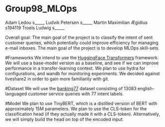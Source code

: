 # Group98_MLOps

Adam Ledou s_____
Ludvik Petersen s_____
Martin Maximilian Ægidius s194119
Troels Ludwig s_____

Overall goal: 
The main goal of the project is to classify the intent of sent customer queries, which potentially could improve efficiency for managing e-mail inboxes. The main goal of the project is to develop MLOps skill-sets. 

#Frameworks 
We intend to use the [HuggingFace Transformers](https://github.com/huggingface/transformers) framework. 
We will use a base-model version as a baseline, and see if we can improve performance in a transfer-learning context.
We plan to use hydra for configurations, and wandb for monitoring experiments. We decided against liveshare2 in order to gain more familiarity with git.  

#Dataset 
We will use the [banking77](https://huggingface.co/datasets/PolyAI/banking77) dataset consisting of 13083 english-languaged customer service queries with 77 intent labels. 

#Model 
We plan to use TinyBERT, which is a distilled version of BERT with approximately 15M parameters. We plan to use the CLS-token for the classification head (if they actually made it with a CLS-token). Alternatively, we will simply build the head on top of the encoded input. 








